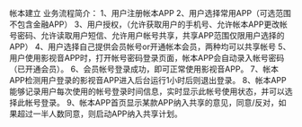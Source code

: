 帐本建立
业务流程简介：
1、用户注册帐本APP
2、用户选择常用APP（可选范围不包含金融APP）
3、用户授权，（允许获取用户的手机号、允许帐本APP更改帐号密码、允许读取用户短信、允许用户帐号共享，共享APP范围仅限用户选择的APP）
4、用户选择自己提供会员帐号or开通帐本会员，两种均可以共享帐号
5、用户使用影视音APP时，打开帐号密码登录页面，帐本APP会自动录入帐号密码（已开通会员）。
6、会员帐号登录成功，即可正常使用影视音APP。
7、帐本APP检测用户登录的影视音APP进入后台运行1小时后则退出登录。
8、帐本APP能够记录用户每次使用的帐号登录时间信息，实时显示此帐号使用状态，并可以选择此帐号登录。
9、帐本APP首页显示某款APP纳入共享的意见，同意/反对，如果超过一半人数同意，则启动APP纳入共享计划。